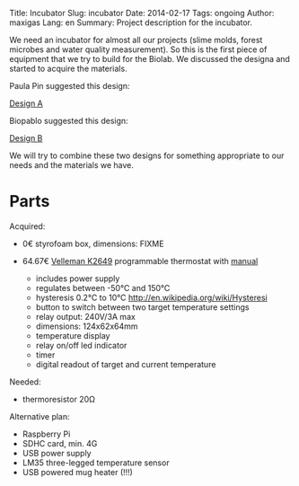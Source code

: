 Title: Incubator
Slug: incubator
Date: 2014-02-17
Tags: ongoing
Author: maxigas
Lang: en
Summary: Project description for the incubator.

We need an incubator for almost all our projects (slime molds, forest microbes and water quality measurement).  So this is the first piece of equipment that we try to build for the Biolab.  We discussed the designa and started to acquire the materials.

Paula Pin suggested this design:

[Design A](http://biodesign.cc/2013/12/25/diy-incubator/)

Biopablo suggested this design:

[Design B](http://www.youtube.com/watch?v=LZ9WLnCAd1M)

We will try to combine these two designs for something appropriate to our needs and the materials we have.

# Parts

Acquired:

 * 0€ styrofoam box, dimensions: FIXME
 * 64.67€ [Velleman K2649] programmable thermostat with [manual]

    + includes power supply
    + regulates between -50℃ and 150℃
    + hysteresis 0.2℃ to 10℃  http://en.wikipedia.org/wiki/Hysteresi
    + button to switch between two target temperature settings
    + relay output: 240V/3A max
    + dimensions: 124x62x64mm
    + temperature display
    + relay on/off led indicator
    + timer
    + digital readout of target and current temperature

[Velleman K2649]: http://www.quasarelectronics.co.uk/Item/velleman-k2649-thermostat-with-lcd-kit

[manual]: http://www.velleman.eu/downloads/0/illustrated/illustrated_assembly_manual_k2649.pdf

Needed:

 * thermoresistor 20Ω

Alternative plan:

 * Raspberry Pi
 * SDHC card, min. 4G
 * USB power supply
 * LM35 three-legged temperature sensor
 * USB powered mug heater (!!!)


